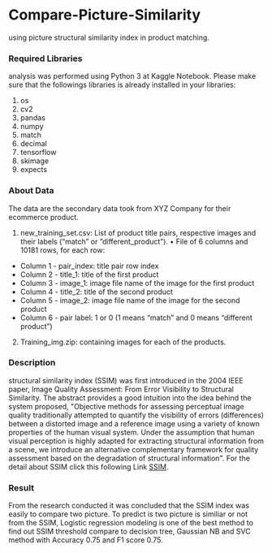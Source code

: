 # Compare-Picture-Similarity
using picture structural similarity index in product matching.

### Required Libraries
analysis was performed using Python 3 at Kaggle Notebook. Please make sure that the followings libraries is already installed in your libraries:
1. os
2. cv2
3. pandas
4. numpy
5. match
6. decimal
7. tensorflow
8. skimage
9. expects

### About Data
The data are the secondary data took from XYZ Company for their ecommerce product.
1. new_training_set.csv: List of product title pairs, respective images and their labels (“match” or ”different_product”).
• File of 6 columns and 10181 rows, for each row:
- Column 1 - pair_index: title pair row index
- Column 2 - title_1: title of the first product
- Column 3 - image_1: image file name of the image for the first product
- Column 4 - title_2: title of the second product
- Column 5 - image_2: image file name of the image for the second product
- Column 6 - pair label: 1 or 0 (1 means “match” and 0 means “different product”)
2. Training_img.zip: containing images for each of the products.

### Description
structural similarity index (SSIM) was first introduced in the 2004 IEEE paper, Image Quality Assessment: From Error Visibility to Structural Similarity. The abstract provides a good intuition into the idea behind the system proposed,
"Objective methods for assessing perceptual image quality traditionally attempted to quantify the visibility of errors (differences) between a distorted image and a reference image using a variety of known properties of the human visual system. Under the assumption that human visual perception is highly adapted for extracting structural information from a scene, we introduce an alternative complementary framework for quality assessment based on the degradation of structural information". For the detail about SSIM click this following Link [SSIM](https://medium.com/srm-mic/all-about-structural-similarity-index-ssim-theory-code-in-pytorch-6551b455541e).

### Result
From the research conducted it was concluded that the SSIM index was easily to compare two picture. To predict is two picture is similiar or not from the SSIM, Logistic regression modeling is one of the best method to find out SSIM threshold compare to decision tree, Gaussian NB and SVC method with Accuracy 0.75 and F1 score 0.75.

